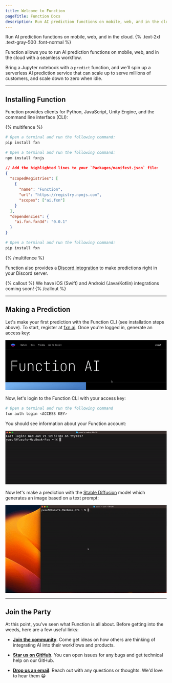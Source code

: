 ```yaml
---
title: Welcome to Function
pageTitle: Function Docs
description: Run AI prediction functions on mobile, web, and in the cloud.
---
```


Run AI prediction functions on mobile, web, and in the cloud. {% .text-2xl .text-gray-500 .font-normal %}

Function allows you to run AI prediction functions on mobile, web, and in the cloud with a seamless workflow.

Bring a Jupyter notebook with a `predict` function, and we'll spin up a serverless AI prediction service that can scale up to serve millions of customers, and scale down to zero when idle.

___

## Installing Function
Function provides clients for Python, JavaScript, Unity Engine, and the command line interface (CLI):

{% multifence %}

```bash {% framework="python" %}
# Open a terminal and run the following command:
pip install fxn
```

```bash {% framework="javascript" %}
# Open a terminal and run the following command:
npm install fxnjs
```

```json {% framework="unity" highlight=["3..9", 11] %}
// Add the highlighted lines to your `Packages/manifest.json` file:
{
  "scopedRegistries": [
    {
      "name": "Function",
      "url": "https://registry.npmjs.com",
      "scopes": ["ai.fxn"]
    }
  ],
  "dependencies": {
    "ai.fxn.fxn3d": "0.0.1"
  }
}
```

```bash {% framework="cli" %}
# Open a terminal and run the following command:
pip install fxn
```

{% /multifence %}

Function also provides a [Discord integration](https://fxn.ai/discord) to make predictions right in your Discord server.

{% callout %} We have iOS (Swift) and Android (Java/Kotlin) integrations coming soon! {% /callout %}

---

## Making a Prediction
Let's make your first prediction with the Function CLI (see installation steps above). To start, register at [fxn.ai](https://fxn.ai/login). Once you're logged in, generate an access key:

![generate access key](https://raw.githubusercontent.com/fxnai/.github/main/access_key.gif)

Now, let's login to the Function CLI with your access key:
```bash
# Open a terminal and run the following command
fxn auth login <ACCESS KEY>
```

You should see information about your Function account:

![login to CLI](https://raw.githubusercontent.com/fxnai/.github/main/auth_login.gif)

Now let's make a prediction with the [Stable Diffusion](https://fxn.ai/@natml/stable-diffusion) model which generates an image based on a text prompt:

![predict](https://raw.githubusercontent.com/fxnai/.github/main/predict.gif)

___

## Join the Party
At this point, you've seen what Function is all about. Before getting into the weeds, here are a few useful links:

- **[Join the community](https://fxn.ai/community)**. Come get ideas on how others are thinking of integrating AI into their workflows and products.

- **[Star us on GitHub](https://github.com/fxnai/fxn)**. You can open issues for any bugs and get technical help on our GitHub.

- **[Drop us an email](mailto:hi@fxn.ai)**. Reach out with any questions or thoughts. We'd love to hear them 😁